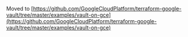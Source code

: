 Moved to [https://github.com/GoogleCloudPlatform/terraform-google-vault/tree/master/examples/vault-on-gce](https://github.com/GoogleCloudPlatform/terraform-google-vault/tree/master/examples/vault-on-gce)
